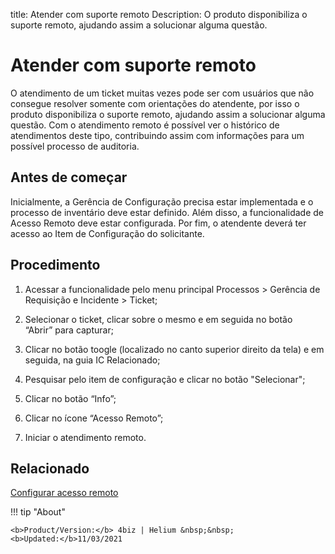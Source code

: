 title: Atender com suporte remoto
Description: O produto disponibiliza o suporte remoto, ajudando assim a solucionar alguma questão.
# Atender com suporte remoto

O atendimento de um ticket muitas vezes pode ser com usuários que não consegue resolver somente com orientações do atendente, por isso o produto disponibiliza o suporte remoto, ajudando assim a solucionar alguma questão.
Com o atendimento remoto é possível ver o histórico de atendimentos deste tipo, contribuindo assim com informações para um possível processo de auditoria.

Antes de começar
----------------

Inicialmente, a Gerência de Configuração precisa estar implementada e o processo de inventário deve estar definido. Além disso, a funcionalidade de Acesso Remoto deve estar configurada. Por fim, o atendente deverá ter acesso ao Item de Configuração do solicitante.

Procedimento
------------

1.  Acessar a funcionalidade pelo menu principal Processos \> Gerência de
    Requisição e Incidente \> Ticket;

2.  Selecionar o ticket, clicar sobre o mesmo e em seguida no botão “Abrir” para
    capturar;

3.  Clicar no botão toogle (localizado no canto superior direito da tela) e em seguida, na guia IC Relacionado;

4.  Pesquisar pelo item de configuração e clicar no botão "Selecionar";

5.  Clicar no botão “Info”;

6.  Clicar no ícone “Acesso Remoto”;

7.  Iniciar o atendimento remoto.

Relacionado
-----------

[Configurar acesso remoto][1]


<!-- <i class='fa fa-youtube-play  fa-2x' style='color:#97ce17;vertical-align: middle;'> </i> [Video Library](https://www.youtube.com/playlist?list=PLB5qK2uzf2ROn4Xs6UdH84Ujzta2iJ6Ei)
-->
!!! tip "About"

    <b>Product/Version:</b> 4biz | Helium &nbsp;&nbsp;
    <b>Updated:</b>11/03/2021
    

[1]:/pt-br/4biz-helium/processes/configuration/configuration/configure-remote-access.html
